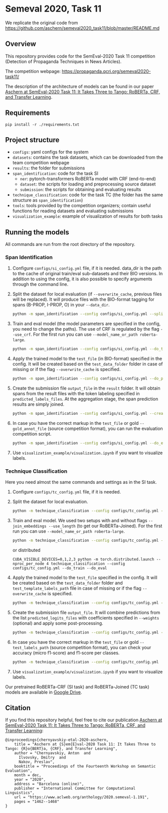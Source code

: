 # Semeval 2020, Task 11

We replicate the original code from https://github.com/aschern/semeval2020_task11/blob/master/README.md


## Overview
This repository provides code for the SemEval-2020 Task 11 competition (Detection of Propaganda Techniques in News Articles).

The competition webpage: https://propaganda.qcri.org/semeval2020-task11/

The description of the architecture of models can be found in our paper [Aschern at SemEval-2020 Task 11: It Takes Three to Tango: RoBERTa, CRF, and Transfer Learning](https://www.aclweb.org/anthology/2020.semeval-1.191/).

## Requirements
```
pip install -r ./requirements.txt
```

## Project structure

- `configs`: yaml configs for the system
- `datasets`: contains the task datasets, which can be downloaded from the team competition webpage
- `results`: the folder for submissions
- `span_identification`: code for the task SI
  - `ner`: pytorch-transformers RoBERTa model with CRF (end-to-end)
  - `dataset`: the scripts for loading and preprocessing source dataset
  - `submission`: the scripts for obtaining and evaluating results
- `technique_classification`: code for the task TC (the folder has the same structure as `span_identification`)
- `tools`: tools provided by the competition organizers; contain useful functions for reading datasets and evaluating submissions
- `visualization_example`: example of visualization of results for both tasks

## Running the models

All commands are run from the root directory of the repository.

### Span Identification

1. Configure `configs/si_config.yml` file, if it is needed. data_dir is the path to the cache of original train/eval sub-datasets and their BIO versions. In addition to using the config, it is also possible to specify arguments through the command line.

2. Split the dataset for local evaluation (if `--overwrite_cache`, previous files will be replaced). It will produce files with the BIO-format tagging for spans (B-PROP, I-PROP, O) in your `--data_dir`.
    ```bash
    python -m span_identification --config configs/si_config.yml --split_dataset --overwrite_cache
    ```
3. Train and eval model (the model parameters are specified in the config, you need to change the paths). The use of CRF is regulated by the flag `--use_crf`. For the first run you can use `--model_name_or_path roberta-large`.
    ```bash
    python -m span_identification --config configs/si_config.yml --do_train --do_eval
    ```
4. Apply the trained model to the `test_file` (in BIO-format) specified in the config. It will be created based on the `test_data_folder` folder in case of missing or if the flag `--overwrite_cache` is specified.
    ```bash
    python -m span_identification --config configs/si_config.yml --do_predict
    ```
5. Create the submission file `output_file` in the `result` folder. It will obtain spans from the result files with the token labeling specified in `predicted_labels_files`. At the aggregation stage, the span prediction results are simply joined.
    ```bash
    python -m span_identification --config configs/si_config.yml --create_submission_file
    ```
6. In case you have the correct markup in the `test_file` or gold `--gold_annot_file` (source competition format), you can run the evaluation competition script.
    ```bash
    python -m span_identification --config configs/si_config.yml --do_eval_spans
    ```
7. Use `visualization_example/visualization.ipynb` if you want to visualize labels.

### Technique Classification

Here you need almost the same commands and settings as in the SI task.

1. Configure `configs/tc_config.yml` file, if it is needed.

2. Split the dataset for local evaluation.
    ```bash
    python -m technique_classification --config configs/tc_config.yml --split_dataset --overwrite_cache
    ```
3. Train and eval model. We used two setups with and without flags `--join_embeddings --use_length` (to get our RoBERTa-Joined). For the first run you can use `--model_name_or_path roberta-large`.
    ```bash
    python -m technique_classification --config configs/tc_config.yml --do_train --do_eval
    ```
    or distributed
    ```
    CUDA_VISIBLE_DEVICES=0,1,2,3 python -m torch.distributed.launch --nproc_per_node 4 technique_classification --config configs/tc_config.yml --do_train --do_eval
    ```
4. Apply the trained model to the `test_file` specified in the config. It will be created based on the `test_data_folder` folder and `test_template_labels_path` file in case of missing or if the flag `--overwrite_cache` is specified.
    ```bash
    python -m technique_classification --config configs/tc_config.yml --do_predict --join_embeddings --use_length
    ```
5. Create the submission file `output_file`. It will combine predictions from the list `predicted_logits_files` with coefficients specified in `--weights` (optional) and apply some post-processing.
    ```bash
    python -m technique_classification --config configs/tc_config.yml --create_submission_file
    ```
6. In case you have the correct markup in the `test_file` or gold `--test_labels_path` (source competition format), you can check your accuracy (micro f1-score) and f1-score per classes.
    ```bash
    python -m technique_classification --config configs/tc_config.yml  --eval_submission
    ```
7. Use `visualization_example/visualization.ipynb` if you want to visualize labels.

Our pretrained RoBERTa-CRF (SI task) and RoBERTa-Joined (TC task) models are available in [Google Drive](https://vk.com/away.php?to=https%3A%2F%2Fdrive.google.com%2Fdrive%2Ffolders%2F1Gph7FKMaxOBJdkrk0nM72uFpCGgn-2kC%3Fusp%3Dsharing).

## Citation

If you find this repository helpful, feel free to cite our publication [Aschern at SemEval-2020 Task 11: It Takes Three to Tango: RoBERTa, CRF, and Transfer Learning](https://www.aclweb.org/anthology/2020.semeval-1.191/):
```
@inproceedings{chernyavskiy-etal-2020-aschern,
    title = "Aschern at {S}em{E}val-2020 Task 11: It Takes Three to Tango: {R}o{BERT}a, {CRF}, and Transfer Learning",
    author = "Chernyavskiy, Anton  and
      Ilvovsky, Dmitry  and
      Nakov, Preslav",
    booktitle = "Proceedings of the Fourteenth Workshop on Semantic Evaluation",
    month = dec,
    year = "2020",
    address = "Barcelona (online)",
    publisher = "International Committee for Computational Linguistics",
    url = "https://www.aclweb.org/anthology/2020.semeval-1.191",
    pages = "1462--1468"
}
``` 
